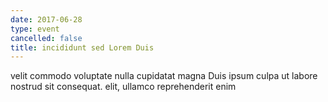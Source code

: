 ```yaml
---
date: 2017-06-28
type: event
cancelled: false
title: incididunt sed Lorem Duis
---
```

velit commodo voluptate nulla cupidatat magna Duis ipsum culpa ut labore nostrud sit consequat. elit, ullamco reprehenderit enim
